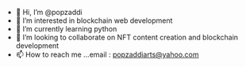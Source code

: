 - 👋 Hi, I’m @popzaddi
- 👀 I’m interested in blockchain web development
- 🌱 I’m currently learning python
- 💞️ I’m looking to collaborate on NFT content creation and blockchain development
- 📫 How to reach me ...email : popzaddiarts@yahoo.com

<!---
popzaddi/popzaddi is a ✨ special ✨ repository because its `README.md` (this file) appears on your GitHub profile.
You can click the Preview link to take a look at your changes.
--->


